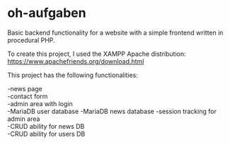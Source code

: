# oh-aufgaben
Basic backend functionality for a website with a simple frontend written in procedural PHP.

To create this project, I used the XAMPP Apache distribution: https://www.apachefriends.org/download.html

This project has the following functionalities: 
  
-news page  
-contact form  
-admin area with login  
-MariaDB user database 
-MariaDB news database
-session tracking for admin area   
-CRUD ability for news DB  
-CRUD ability for users DB
